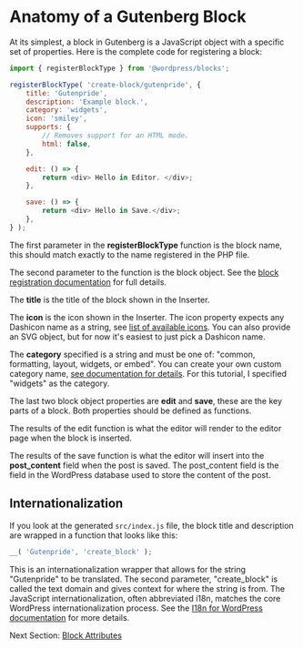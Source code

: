 # Anatomy of a Gutenberg Block

At its simplest, a block in Gutenberg is a JavaScript object with a specific set of properties. Here is the complete code for registering a block:

```js
import { registerBlockType } from '@wordpress/blocks';

registerBlockType( 'create-block/gutenpride', {
	title: 'Gutenpride',
	description: 'Example block.',
	category: 'widgets',
	icon: 'smiley',
	supports: {
		// Removes support for an HTML mode.
		html: false,
	},

	edit: () => {
		return <div> Hello in Editor. </div>;
	},

	save: () => {
		return <div> Hello in Save.</div>;
	},
} );
```

The first parameter in the **registerBlockType** function is the block name, this should match exactly to the name registered in the PHP file.

The second parameter to the function is the block object. See the [block registration documentation](/docs/designers-developers/developers/block-api/block-registration.md) for full details.

The **title** is the title of the block shown in the Inserter.

The **icon** is the icon shown in the Inserter. The icon property expects any Dashicon name as a string, see [list of available icons](https://developer.wordpress.org/resource/dashicons/). You can also provide an SVG object, but for now it's easiest to just pick a Dashicon name.

The **category** specified is a string and must be one of: "common, formatting, layout, widgets, or embed". You can create your own custom category name, [see documentation for details](/docs/designers-developers/developers/filters/block-filters.md#managing-block-categories). For this tutorial, I specified "widgets" as the category.

The last two block object properties are **edit** and **save**, these are the key parts of a block. Both properties should be defined as functions.

The results of the edit function is what the editor will render to the editor page when the block is inserted.

The results of the save function is what the editor will insert into the **post_content** field when the post is saved. The post_content field is the field in the WordPress database used to store the content of the post.

## Internationalization

If you look at the generated `src/index.js` file, the block title and description are wrapped in a function that looks like this:

```js
__( 'Gutenpride', 'create_block' );
```

This is an internationalization wrapper that allows for the string "Gutenpride" to be translated. The second parameter, "create_block" is called the text domain and gives context for where the string is from. The JavaScript internationalization, often abbreviated i18n, matches the core WordPress internationalization process. See the [I18n for WordPress documentation](https://codex.wordpress.org/I18n_for_WordPress_Developers) for more details.

Next Section: [Block Attributes](block-attributes.md)

